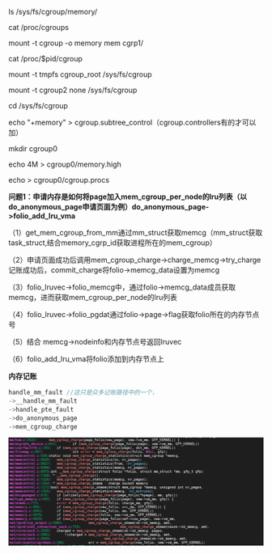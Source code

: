 ls /sys/fs/cgroup/memory/

cat /proc/cgroups

mount -t cgroup -o memory mem cgrp1/

cat /proc/$pid/cgroup

mount -t tmpfs cgroup_root /sys/fs/cgroup

mount -t cgroup2 none /sys/fs/cgroup

cd /sys/fs/cgroup

echo "+memory" > cgroup.subtree_control（cgroup.controllers有的才可以加）

mkdir cgroup0

echo 4M > cgroup0/memory.high

echo <pid> > cgroup0/cgroup.procs

**问题1：申请内存是如何将page加入mem_cgroup_per_node的lru列表（以do_anonymous_page申请页面为例）do_anonymous_page->folio_add_lru_vma**

（1）get_mem_cgroup_from_mm通过mm_struct获取memcg（mm_struct获取task_struct,结合memory_cgrp_id获取进程所在的mem_cgroup）

（2）申请页面成功后调用mem_cgroup_charge->charge_memcg->try_charge记账成功后，commit_charge将folio->memcg_data设置为memcg

（3）folio_lruvec->folio_memcg中，通过folio->memcg_data成员获取memcg，进而获取mem_cgroup_per_node的lru列表

（4）folio_lruvec->folio_pgdat通过folio->page->flag获取folio所在的内存节点号

（5）结合 memcg->nodeinfo和内存节点号返回lruvec

（6）folio_add_lru_vma将folio添加到内存节点上

**内存记账**

```c
handle_mm_fault //这只是众多记账路径中的一个，
->__handle_mm_fault
->handle_pte_fault
->do_anonymous_page
->mem_cgroup_charge
```

![](./image/1.PNG)

